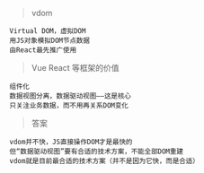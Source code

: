 > vdom

```
Virtual DOM，虚拟DOM
用JS对象模拟DOM节点数据
由React最先推广使用
```

> Vue React 等框架的价值

```
组件化
数据视图分离，数据驱动视图——这是核心
只关注业务数据，而不用再关系DOM变化
```

> 答案

```
vdom并不快，JS直接操作DOM才是最快的
但“数据驱动视图”要有合适的技术方案，不能全部DOM重建
vdom就是目前最合适的技术方案（并不是因为它快，而是合适）
```